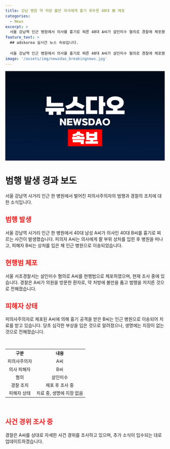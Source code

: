 ```yaml
---
title: 강남 병원 약 처방 불만 의사에게 흉기 휘두른 40대 男 체포
categories:
  - News
excerpt: >
  서울 강남역 인근 병원에서 의사를 흉기로 찌른 40대 A씨가 살인미수 혐의로 경찰에 체포됐다. 흉기를 휘둘러 다친 B씨는 병원으로 옮겨져 치료를 받고 있으며, 경찰은 A씨를 상대로 사건 경위를 조사 중이다. A씨는 약 처방에 불만을 품고 범행을 저지른 것으로 알려졌다. (150자)
feature_text: >
  ## adskorea 실시간 뉴스 속보입니다.

  서울 강남역 인근 병원에서 의사를 흉기로 찌른 40대 A씨가 살인미수 혐의로 경찰에 체포됐다. 흉기를 휘둘러 다친 B씨는 병원으로 옮겨져 치료를 받고 있으며, 경찰은 A씨를 상대로 사건 경위를 조사 중이다. A씨는 약 처방에 불만을 품고 범행을 저지른 것으로 알려졌다. (150자)
image: '/assets/img/newsdao_breakingnews.jpg'
---
```


<p><img src="/assets/img/newsdao_breakingnews.jpg" alt="adskorea 속보" /></p>

<h1>범행 발생 경과 보도</h1>

<p data-ke-size="size16">서울 강남역 사거리 인근 한 병원에서 벌어진 피의사주의자의 범행과 경찰의 조치에 대한 소식입니다.</p>

<h2><span style="color: #ee2323;">범행 발생</span></h2>

<p data-ke-size="size16">서울 강남역 사거리 인근 한 병원에서 40대 남성 A씨가 의사인 40대 B씨를 흉기로 찌르는 사건이 발생했습니다. 피의자 A씨는 의사에게 팔 부위 상처를 입힌 후 병원을 떠나고, 피해자 B씨는 상처를 입은 채 인근 병원으로 이송되었습니다.</p>

<h2><span style="color: #ee2323;">현행범 체포</span></h2>

<p data-ke-size="size16">서울 서초경찰서는 살인미수 혐의로 A씨를 현행범으로 체포하였으며, 현재 조사 중에 있습니다. 경찰은 A씨가 의원을 방문한 환자로, 약 처방에 불만을 품고 범행을 저지른 것으로 전해졌습니다.</p>

<h2><span style="color: #ee2323;">피해자 상태</span></h2>

<p data-ke-size="size16">피의사주의자로 체포된 A씨에 의해 흉기 공격을 받은 B씨는 인근 병원으로 이송되어 치료를 받고 있습니다. 당초 심각한 부상을 입은 것으로 알려졌으나, 생명에는 지장이 없는 것으로 전해졌습니다.</p>

<p data-ke-size="size16">&nbsp;</p>

<table>
  <tbody>
    <tr>
      <td style="text-align: center; height: 17px;"><b>구분</b></td>
      <td style="text-align: center; height: 17px;"><b>내용</b></td>
    </tr>
    <tr>
      <td style="text-align: center; height: 17px;">피의사주의자</td>
      <td style="text-align: center; height: 17px;">A씨</td>
    </tr>
    <tr>
      <td style="text-align: center; height: 17px;">의사 피해자</td>
      <td style="text-align: center; height: 17px;">B씨</td>
    </tr>
    <tr>
      <td style="text-align: center; height: 17px;">혐의</td>
      <td style="text-align: center; height: 17px;">살인미수</td>
    </tr>
    <tr>
      <td style="text-align: center; height: 17px;">경찰 조치</td>
      <td style="text-align: center; height: 17px;">체포 후 조사 중</td>
    </tr>
    <tr>
      <td style="text-align: center; height: 17px;">피해자 상태</td>
      <td style="text-align: center; height: 17px;">치료 중, 생명에 지장 없음</td>
    </tr>
  </tbody>
</table>

<p data-ke-size="size16">&nbsp;</p>

<h2><span style="color: #ee2323;">사건 경위 조사 중</span></h2>

<p data-ke-size="size16">경찰은 A씨를 상대로 자세한 사건 경위를 조사하고 있으며, 추가 소식이 입수되는 대로 업데이트하겠습니다.</p>

